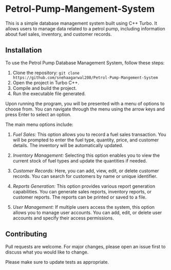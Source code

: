 # Petrol-Pump-Mangement-System

This is a simple database management system built using C++ Turbo. It allows users to manage data related to a petrol pump, including information about fuel sales, inventory, and customer records. 

## Installation

To use the Petrol Pump Database Management System, follow these steps:
1. Clone the repository: `git clone https://github.com/snehaagarwal208/Petrol-Pump-Mangement-System`
2. Open the project in Turbo C++.
3. Compile and build the project.
4. Run the executable file generated.

Upon running the program, you will be presented with a menu of options to choose from. You can navigate through the menu using the arrow keys and press Enter to select an option.

The main menu options include:

1. *Fuel Sales:* This option allows you to record a fuel sales transaction. You will be prompted to enter the fuel type, quantity, price, and customer details. The inventory will be automatically updated.

2. *Inventory Management:* Selecting this option enables you to view the current stock of fuel types and update the quantities if needed.

3. *Customer Records:* Here, you can add, view, edit, or delete customer records. You can search for customers by name or unique identifier.

4. *Reports Generation:* This option provides various report generation capabilities. You can generate sales reports, inventory reports, or customer reports. The reports can be printed or saved to a file.

5. *User Management:* If multiple users access the system, this option allows you to manage user accounts. You can add, edit, or delete user accounts and specify their access permissions.

## Contributing
Pull requests are welcome. For major changes, please open an issue first
to discuss what you would like to change.

Please make sure to update tests as appropriate.
